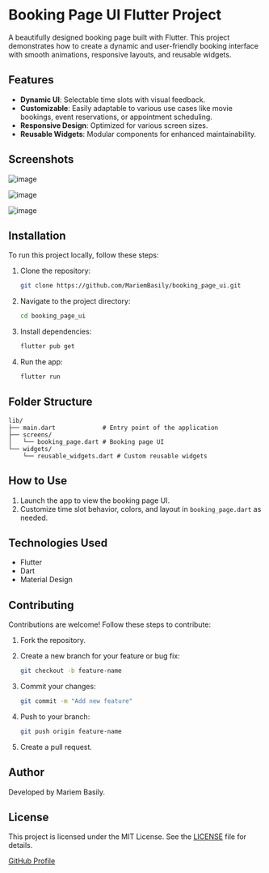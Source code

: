 # Booking Page UI Flutter Project

A beautifully designed booking page built with Flutter. This project demonstrates how to create a dynamic and user-friendly booking interface with smooth animations, responsive layouts, and reusable widgets.

## Features

- **Dynamic UI**: Selectable time slots with visual feedback.
- **Customizable**: Easily adaptable to various use cases like movie bookings, event reservations, or appointment scheduling.
- **Responsive Design**: Optimized for various screen sizes.
- **Reusable Widgets**: Modular components for enhanced maintainability.

## Screenshots

![image](https://github.com/user-attachments/assets/e20bfa7e-a8c1-4022-afe3-812f22dba7ce)

![image](https://github.com/user-attachments/assets/f88eb0cc-bccd-4a0e-885f-ba2ddbb24979)          

![image](https://github.com/user-attachments/assets/4c7b1ae4-cf69-49ad-8f78-dd9772153931)



## Installation

To run this project locally, follow these steps:

1. Clone the repository:

   ```bash
   git clone https://github.com/MariemBasily/booking_page_ui.git
   ```

2. Navigate to the project directory:

   ```bash
   cd booking_page_ui
   ```

3. Install dependencies:

   ```bash
   flutter pub get
   ```

4. Run the app:

   ```bash
   flutter run
   ```

## Folder Structure

```plaintext
lib/
├── main.dart             # Entry point of the application
├── screens/
│   └── booking_page.dart # Booking page UI
└── widgets/
    └── reusable_widgets.dart # Custom reusable widgets
```

## How to Use

1. Launch the app to view the booking page UI.
2. Customize time slot behavior, colors, and layout in `booking_page.dart` as needed.

## Technologies Used

- Flutter
- Dart
- Material Design

## Contributing

Contributions are welcome! Follow these steps to contribute:

1. Fork the repository.
2. Create a new branch for your feature or bug fix:

   ```bash
   git checkout -b feature-name
   ```

3. Commit your changes:

   ```bash
   git commit -m "Add new feature"
   ```

4. Push to your branch:

   ```bash
   git push origin feature-name
   ```

5. Create a pull request.

## Author
Developed by Mariem Basily.

## License

This project is licensed under the MIT License. See the [LICENSE](LICENSE) file for details.

[GitHub Profile](https://github.com/MariemBasily)

